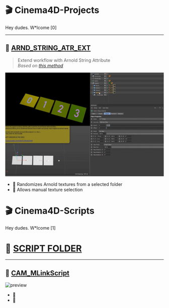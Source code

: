 # 🎬 Cinema4D-Projects

Hey dudes. W*lcome [0]

---

## 🔹 [ARND_STRING_ATR_EXT](https://github.com/AleksandrovskyV/Cinema4D-Projects/tree/main/ARND_STRING_ATR_EXT)

> Extend workflow with Arnold String Attribute  
> _Based on [this method](https://www.youtube.com/watch?v=EAzoIx2vrm0)_

![preview](./!ALL-PREVIEW/Arnold_String-Path_Randomizer_Selector.gif)

- 🎲 Randomizes Arnold textures from a selected folder  
- 🎯 Allows manual texture selection  


# 🎬 Cinema4D-Scripts

Hey dudes. W*lcome [1]
# 🔹 [SCRIPT FOLDER](https://github.com/AleksandrovskyV/Cinema4D-Projects/tree/main/SCRIPTS_FOLDER)

---



## 🔹 [CAM_MLinkScript](https://github.com/AleksandrovskyV/Cinema4D-Projects/tree/main/SCRIPTS_FOLDER)
![preview](./!ALL-PREVIEW/Camera_Morph_Link_with_Extend-Region_Value.gif)

- 🎲 
- 🎯  
